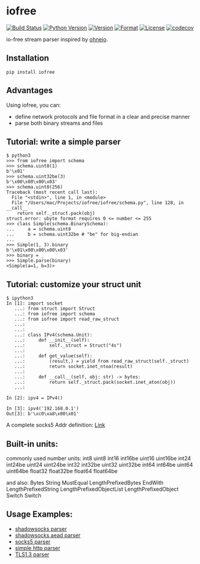 # iofree

[![Build Status](https://travis-ci.org/guyingbo/iofree.svg?branch=master)](https://travis-ci.org/guyingbo/iofree)
[![Python Version](https://img.shields.io/pypi/pyversions/iofree.svg)](https://pypi.python.org/pypi/iofree)
[![Version](https://img.shields.io/pypi/v/iofree.svg)](https://pypi.python.org/pypi/iofree)
[![Format](https://img.shields.io/pypi/format/iofree.svg)](https://pypi.python.org/pypi/iofree)
[![License](https://img.shields.io/pypi/l/iofree.svg)](https://pypi.python.org/pypi/iofree)
[![codecov](https://codecov.io/gh/guyingbo/iofree/branch/master/graph/badge.svg)](https://codecov.io/gh/guyingbo/iofree)

io-free stream parser inspired by [ohneio](https://github.com/acatton/ohneio).

## Installation

~~~
pip install iofree
~~~

## Advantages

Using iofree, you can:

* define network protocols and file format in a clear and precise manner
* parse both binary streams and files


## Tutorial: write a simple parser

~~~
$ python3
>>> from iofree import schema
>>> schema.uint8(1)
b'\x01'
>>> schema.uint32be(3)
b'\x00\x00\x00\x03'
>>> schema.uint8(256)
Traceback (most recent call last):
  File "<stdin>", line 1, in <module>
  File "/Users/mac/Projects/iofree/iofree/schema.py", line 128, in __call__
    return self._struct.pack(obj)
struct.error: ubyte format requires 0 <= number <= 255
>>> class Simple(schema.BinarySchema):
...     a = schema.uint8
...     b = schema.uint32be # "be" for big-endian
...
>>> Simple(1, 3).binary
b'\x01\x00\x00\x00\x03'
>>> binary = _
>>> Simple.parse(binary)
<Simple(a=1, b=3)>
~~~

## Tutorial: customize your struct unit

~~~
$ ipython3
In [1]: import socket
   ...: from struct import Struct
   ...: from iofree import schema
   ...: from iofree import read_raw_struct
   ...:
   ...:
   ...: class IPv4(schema.Unit):
   ...:     def __init__(self):
   ...:         self._struct = Struct("4s")
   ...:
   ...:     def get_value(self):
   ...:         (result,) = yield from read_raw_struct(self._struct)
   ...:         return socket.inet_ntoa(result)
   ...:
   ...:     def __call__(self, obj: str) -> bytes:
   ...:         return self._struct.pack(socket.inet_aton(obj))
   ...:

In [2]: ipv4 = IPv4()

In [3]: ipv4('192.168.0.1')
Out[3]: b'\xc0\xa8\x00\x01'
~~~

A complete socks5 Addr definition: [Link](https://github.com/guyingbo/iofree/blob/master/iofree/contrib/common.py)

## Built-in units:

commonly used number units: int8 uint8 int16 int16be uint16 uint16be int24 int24be uint24 uint24be int32 int32be uint32 uint32be int64 int64be uint64 uint64be float32 float32be float64 float64be

and also: Bytes String MustEqual LengthPrefixedBytes EndWith LengthPrefixedString LengthPrefixedObjectList LengthPrefixedObject Switch Switch

## Usage Examples:

* [shadowsocks parser](https://github.com/guyingbo/shadowproxy/blob/master/shadowproxy/proxies/shadowsocks/parser.py)
* [shadowsocks aead parser](https://github.com/guyingbo/shadowproxy/blob/master/shadowproxy/proxies/aead/parser.py)
* [socks5 parser](https://github.com/guyingbo/shadowproxy/blob/master/shadowproxy/proxies/socks/parser.py)
* [simple http parser](https://github.com/guyingbo/shadowproxy/blob/master/shadowproxy/proxies/http/parser.py)
* [TLS1.3 parser](https://github.com/guyingbo/tls1.3/blob/master/tls/models.py)
